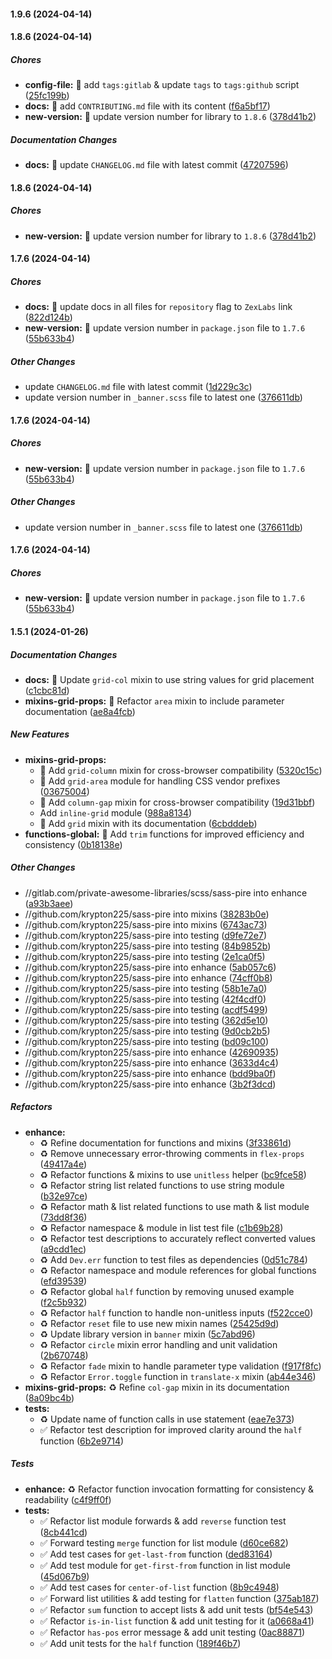 #### 1.9.6 (2024-04-14)

#### 1.8.6 (2024-04-14)

##### Chores

* **config-file:**  :hammer: add `tags:gitlab` & update `tags` to `tags:github` script ([25fc199b](https://github.com/ZexLabs/sass-pire/commit/25fc199ba2b1d504c368bd7579c20f001105e5c9))
* **docs:**  :memo: add `CONTRIBUTING.md` file with its content ([f6a5bf17](https://github.com/ZexLabs/sass-pire/commit/f6a5bf1718c319eeaa5cd50b96e67211eafc6677))
* **new-version:**  :bookmark: update version number for library to `1.8.6` ([378d41b2](https://github.com/ZexLabs/sass-pire/commit/378d41b20cc64fa2881241464e0006e5a553fc87))

##### Documentation Changes

* **docs:**  :memo: update `CHANGELOG.md` file with latest commit ([47207596](https://github.com/ZexLabs/sass-pire/commit/47207596eee9aa654e99cd9df53bd00c2757692f))

#### 1.8.6 (2024-04-14)

##### Chores

* **new-version:**  :bookmark: update version number for library to `1.8.6` ([378d41b2](https://github.com/ZexLabs/sass-pire/commit/378d41b20cc64fa2881241464e0006e5a553fc87))

#### 1.7.6 (2024-04-14)

##### Chores

* **docs:**  :memo: update docs in all files for `repository` flag to `ZexLabs` link ([822d124b](https://github.com/ZexLabs/sass-pire/commit/822d124b86756ab83217a39c8c5aef1f841e35ca))
* **new-version:**  :bookmark: update version number in `package.json` file to `1.7.6` ([55b633b4](https://github.com/ZexLabs/sass-pire/commit/55b633b4d4dcc5a79c857a5f09991e2967fa7fcf))

##### Other Changes

*  update `CHANGELOG.md` file with latest commit ([1d229c3c](https://github.com/ZexLabs/sass-pire/commit/1d229c3c381b2b9945ef70c6022aab3664467f89))
*  update version number in `_banner.scss` file to latest one ([376611db](https://github.com/ZexLabs/sass-pire/commit/376611db78ddf53581d1e821db72ba2ac73d15ec))

#### 1.7.6 (2024-04-14)

##### Chores

* **new-version:**  :bookmark: update version number in `package.json` file to `1.7.6` ([55b633b4](https://github.com/ZexLabs/sass-pire/commit/55b633b4d4dcc5a79c857a5f09991e2967fa7fcf))

##### Other Changes

*  update version number in `_banner.scss` file to latest one ([376611db](https://github.com/ZexLabs/sass-pire/commit/376611db78ddf53581d1e821db72ba2ac73d15ec))

#### 1.7.6 (2024-04-14)

##### Chores

* **new-version:**  :bookmark: update version number in `package.json` file to `1.7.6` ([55b633b4](https://github.com/ZexLabs/sass-pire/commit/55b633b4d4dcc5a79c857a5f09991e2967fa7fcf))

#### 1.5.1 (2024-01-26)

##### Documentation Changes

* **docs:**  :memo: Update `grid-col` mixin to use string values for grid placement ([c1cbc81d](https://github.com/ZexLabs/sass-pire/commit/c1cbc81da2f8282c2a29181e42a069a34f509d96))
* **mixins-grid-props:**  :memo: Refactor `area` mixin to include parameter documentation ([ae8a4fcb](https://github.com/ZexLabs/sass-pire/commit/ae8a4fcb6bb9bb82e755fd91e18251a721a82b6c))

##### New Features

* **mixins-grid-props:**
  *  :seedling: Add `grid-column` mixin for cross-browser compatibility ([5320c15c](https://github.com/ZexLabs/sass-pire/commit/5320c15ccbc12c174c4666e5f3466afa7f0f0ded))
  *  :seedling: Add `grid-area` module for handling CSS vendor prefixes ([03675004](https://github.com/ZexLabs/sass-pire/commit/03675004e3cc9f8260bed96ac7e83b8e194c0803))
  *  :seedling: Add `column-gap` mixin for cross-browser compatibility ([19d31bbf](https://github.com/ZexLabs/sass-pire/commit/19d31bbfe4ef2398c9f48a79999470fbf1b44e70))
  *  Add `inline-grid` module ([988a8134](https://github.com/ZexLabs/sass-pire/commit/988a8134c278b509d1e10c868103f51d4241d653))
  *  :hammer: Add `grid` mixin with its documentation ([6cbdddeb](https://github.com/ZexLabs/sass-pire/commit/6cbdddeb5a2e328c754157d21d4267ab15da76b8))
* **functions-global:**  :seedling: Add `trim` functions for improved efficiency and consistency ([0b18138e](https://github.com/ZexLabs/sass-pire/commit/0b18138ed59c1047bd5e728da61a0a0b33827aff))

##### Other Changes

* //gitlab.com/private-awesome-libraries/scss/sass-pire into enhance ([a93b3aee](https://github.com/ZexLabs/sass-pire/commit/a93b3aeeacd3c9c2d53470fa3265c9abb5684bf7))
* //github.com/krypton225/sass-pire into mixins ([38283b0e](https://github.com/ZexLabs/sass-pire/commit/38283b0e44090bfef4f9c8b115b021bf205b3893))
* //github.com/krypton225/sass-pire into mixins ([6743ac73](https://github.com/ZexLabs/sass-pire/commit/6743ac73b40168338f1032307e8f3d237a93647b))
* //github.com/krypton225/sass-pire into testing ([d9fe72e7](https://github.com/ZexLabs/sass-pire/commit/d9fe72e7040fd86471581759146da1d28f891813))
* //github.com/krypton225/sass-pire into testing ([84b9852b](https://github.com/ZexLabs/sass-pire/commit/84b9852befd549be950472bc0cd1b4e992b1c973))
* //github.com/krypton225/sass-pire into testing ([2e1ca0f5](https://github.com/ZexLabs/sass-pire/commit/2e1ca0f5858bf5adb170d483a9a58939a1a8a3c1))
* //github.com/krypton225/sass-pire into enhance ([5ab057c6](https://github.com/ZexLabs/sass-pire/commit/5ab057c6522a2c17ea134ed99123278b4cd262fa))
* //github.com/krypton225/sass-pire into enhance ([74cff0b8](https://github.com/ZexLabs/sass-pire/commit/74cff0b861cc317e767e139d9e73170cf98bf5ad))
* //github.com/krypton225/sass-pire into testing ([58b1e7a0](https://github.com/ZexLabs/sass-pire/commit/58b1e7a08d45183e277130228adda5d5a940da10))
* //github.com/krypton225/sass-pire into testing ([42f4cdf0](https://github.com/ZexLabs/sass-pire/commit/42f4cdf0e79ec78eed22c36517feeb4b9cd77645))
* //github.com/krypton225/sass-pire into testing ([acdf5499](https://github.com/ZexLabs/sass-pire/commit/acdf5499ee5167d7220221936e526c4277f96b42))
* //github.com/krypton225/sass-pire into testing ([362d5e10](https://github.com/ZexLabs/sass-pire/commit/362d5e103305993f3db287faed720d780cf7ce80))
* //github.com/krypton225/sass-pire into testing ([9d0cb2b5](https://github.com/ZexLabs/sass-pire/commit/9d0cb2b54b0d73c74af2284dfbbda71b41e751de))
* //github.com/krypton225/sass-pire into testing ([bd09c100](https://github.com/ZexLabs/sass-pire/commit/bd09c1007f1100822e39583fd4eabb4a4ec35369))
* //github.com/krypton225/sass-pire into enhance ([42690935](https://github.com/ZexLabs/sass-pire/commit/42690935a86176321de73131baba97c588e6a373))
* //github.com/krypton225/sass-pire into enhance ([3633d4c4](https://github.com/ZexLabs/sass-pire/commit/3633d4c4e024e6cab223972b8c3f983b334528f1))
* //github.com/krypton225/sass-pire into enhance ([bdd9ba0f](https://github.com/ZexLabs/sass-pire/commit/bdd9ba0f622f5c9c5f3541e405183d0bb7d6fdb8))
* //github.com/krypton225/sass-pire into enhance ([3b2f3dcd](https://github.com/ZexLabs/sass-pire/commit/3b2f3dcdee989af8bcdff39f38da3768c587b3b2))

##### Refactors

* **enhance:**
  *  :recycle: Refine documentation for functions and mixins ([3f33861d](https://github.com/ZexLabs/sass-pire/commit/3f33861df34fcc30a503fd68011c069af7b2fa95))
  *  :recycle: Remove unnecessary error-throwing comments in `flex-props` ([49417a4e](https://github.com/ZexLabs/sass-pire/commit/49417a4ed459a8593191b5608e0f31b343fd25c7))
  *  :recycle: Refactor functions & mixins to use `unitless` helper ([bc9fce58](https://github.com/ZexLabs/sass-pire/commit/bc9fce58c5cc84f2aaba1ca1d6cea51cf7ec9002))
  *  :recycle: Refactor string list related functions to use string module ([b32e97ce](https://github.com/ZexLabs/sass-pire/commit/b32e97cefd4d2a6d32b1ad10aa10892d940187b8))
  *  :recycle: Refactor math & list related functions to use math & list module ([73dd8f36](https://github.com/ZexLabs/sass-pire/commit/73dd8f3639d3f39ab94201223533cf9d196454aa))
  *  :recycle: Refactor namespace & module in list test file ([c1b69b28](https://github.com/ZexLabs/sass-pire/commit/c1b69b281258a667136b2f27705650407fe5c053))
  *  :recycle: Refactor test descriptions to accurately reflect converted values ([a9cdd1ec](https://github.com/ZexLabs/sass-pire/commit/a9cdd1ec45916e08f20e1754bea5fc46ec27e69c))
  *  :recycle: Add `Dev.err` function to test files as dependencies ([0d51c784](https://github.com/ZexLabs/sass-pire/commit/0d51c784a7a58cd15243baac88ba2fa9797f089c))
  *  :recycle: Refactor namespace and module references for global functions ([efd39539](https://github.com/ZexLabs/sass-pire/commit/efd39539930971b49d482d0598010f262035b306))
  *  :recycle: Refactor global `half` function by removing unused example ([f2c5b932](https://github.com/ZexLabs/sass-pire/commit/f2c5b9321c3e026f09c8369d55b9305c8ba8c411))
  *  :recycle: Refactor `half` function to handle non-unitless inputs ([f522cce0](https://github.com/ZexLabs/sass-pire/commit/f522cce0337a92f81f0b7b81d4646ff7496ca66f))
  *  :recycle: Refactor `reset` file to use new mixin names ([25425d9d](https://github.com/ZexLabs/sass-pire/commit/25425d9d555748cfb051706d47f90f4acef74e7e))
  *  :recycle: Update library version in `banner` mixin ([5c7abd96](https://github.com/ZexLabs/sass-pire/commit/5c7abd967d530af403e0748ad55f8d3db2994d5e))
  *  :recycle: Refactor `circle` mixin error handling and unit validation ([2b670748](https://github.com/ZexLabs/sass-pire/commit/2b670748eaa0a43c7a219e370a7b2829f8be6477))
  *  :recycle: Refactor `fade` mixin to handle parameter type validation ([f917f8fc](https://github.com/ZexLabs/sass-pire/commit/f917f8fc2a0b04001b2094e443ae94bc6ba6e721))
  *  :recycle: Refactor `Error.toggle` function in `translate-x` mixin ([ab44e346](https://github.com/ZexLabs/sass-pire/commit/ab44e346ea9387aa35df37d9aa23aabe06665f1a))
* **mixins-grid-props:**  :recycle: Refine `col-gap` mixin in its documentation ([8a09bc4b](https://github.com/ZexLabs/sass-pire/commit/8a09bc4b1dea0b91451f312509628e55dc470fae))
* **tests:**
  *  :recycle: Update name of function calls in use statement ([eae7e373](https://github.com/ZexLabs/sass-pire/commit/eae7e373c916ca989b55b969a6365ab16a13c45d))
  *  :white_check_mark: Refactor test description for improved clarity around the `half` function ([6b2e9714](https://github.com/ZexLabs/sass-pire/commit/6b2e97146709fa541d5a2fcd7c93517be3b119ae))

##### Tests

* **enhance:**  :recycle: Refactor function invocation formatting for consistency & readability ([c4f9ff0f](https://github.com/ZexLabs/sass-pire/commit/c4f9ff0f1e5983fda7ee6ff6b55473ba67a6a5b7))
* **tests:**
  *  :white_check_mark: Refactor list module forwards & add `reverse` function test ([8cb441cd](https://github.com/ZexLabs/sass-pire/commit/8cb441cde8f88d18bbbb0dd384dc273ea2109cb9))
  *  :white_check_mark: Forward testing `merge` function for list module ([d60ce682](https://github.com/ZexLabs/sass-pire/commit/d60ce682f5a7bdc14fb681dcb122c3323f5b2e30))
  *  :white_check_mark: Add test cases for `get-last-from` function ([ded83164](https://github.com/ZexLabs/sass-pire/commit/ded83164e0e7bde0f6e51417c3aa28199a6b65ac))
  *  :white_check_mark: Add test module for `get-first-from` function in list module ([45d067b9](https://github.com/ZexLabs/sass-pire/commit/45d067b9e56bb2b6814047d739056df015b876ef))
  *  :white_check_mark: Add test cases for `center-of-list` function ([8b9c4948](https://github.com/ZexLabs/sass-pire/commit/8b9c49486671140222b79df25bfe777a0478d829))
  *  :white_check_mark: Forward list utilities & add testing for `flatten` function ([375ab187](https://github.com/ZexLabs/sass-pire/commit/375ab1871877f8a82327f50c132279828d1e2e63))
  *  :white_check_mark: Refactor `sum` function to accept lists  & add unit tests ([bf54e543](https://github.com/ZexLabs/sass-pire/commit/bf54e543b1f6fd43178b4cfe59d709db1b5359ab))
  *  :white_check_mark: Refactor `is-in-list` function & add unit testing for it ([a0668a41](https://github.com/ZexLabs/sass-pire/commit/a0668a41051fd5f7e7de1d3303f0d7a2372b5ad2))
  *  :white_check_mark: Refactor `has-pos` error message & add unit testing ([0ac88871](https://github.com/ZexLabs/sass-pire/commit/0ac88871c48d92f84b302f0360a4b189b9b04abb))
  *  :white_check_mark: Add unit tests for the `half` function ([189f46b7](https://github.com/ZexLabs/sass-pire/commit/189f46b7e4edc150ff6ad849590a451405acbaec))

